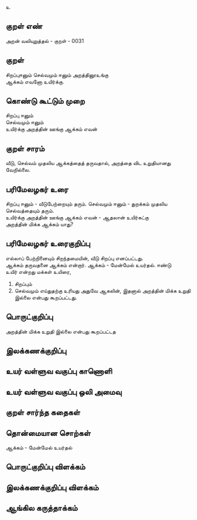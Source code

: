 உ

## குறள் எண் 

அறன் வலியுறுத்தல் - குறள் -  0031 

## குறள் 

சிறப்புஈனும் செல்வமும் ஈனும் அறத்தினூஉங்கு  
ஆக்கம் எவனோ உயிர்க்கு.

## கொண்டு கூட்டும் முறை

சிறப்பு ஈனும்   
செல்வமும் ஈனும்   
உயிர்க்கு அறத்தின் ஊங்கு ஆக்கம் எவன் 

## குறள் சாரம் 

வீடு, செல்வம் முதலிய ஆக்கத்தைத் தருவதால், அறத்தை விட உறுதியானது வேறில்லை.

## பரிமேலழகர் உரை

சிறப்பு ஈனும் - வீடுபேற்றையும் தரும். 
செல்வமும் ஈனும் - துறக்கம் முதலிய செல்வத்தையும் தரும்.  
உயிர்க்கு அறத்தின் ஊங்கு ஆக்கம் எவன் - ஆதலான் உயிர்கட்கு  
அறத்தின் மிக்க ஆக்கம் யாது?


## பரிமேலழகர் உரைகுறிப்பு   

எல்லாப் பேற்றினையும் சிறந்தமையின், 
வீடு சிறப்பு எனப்பட்டது.  
ஆக்கம் தருவதனை ஆக்கம் என்றார். 
ஆக்கம் - மேன்மேல் உயர்தல். 
ஈண்டு   
உயிர் என்றது மக்கள் உயிரை, 
1. சிறப்பும் 
2. செல்வமும் 
எய்துதற்கு உரியது அதுவே ஆகலின், 
இதனால் அறத்தின் மிக்க உறுதி இல்லை என்பது கூறப்பட்டது.

## பொருட்குறிப்பு 

அறத்தின் மிக்க உறுதி இல்லை என்பது கூறப்பட்டத

## இலக்கணக்குறிப்பு  


## உயர் வள்ளுவ வகுப்பு காணொளி


## உயர் வள்ளுவ வகுப்பு ஒலி அமைவு 

 
## குறள் சார்ந்த கதைகள் 


## தொன்மையான சொற்கள்

ஆக்கம் - மேன்மேல் உயர்தல்

## பொருட்குறிப்பு விளக்கம்


## இலக்கணக்குறிப்பு விளக்கம்


## ஆங்கில கருத்தாக்கம் 


